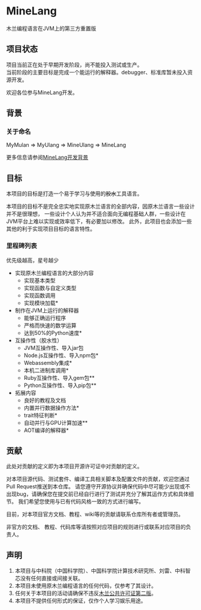 # MineLang  
木兰编程语言在JVM上的第三方重置版  

## 项目状态  
项目当前正在处于早期开发阶段，尚不能投入测试或生产。  
当前阶段的主要目标是完成一个能运行的解释器。debugger、标准库暂未投入资源开发。

欢迎各位参与MineLang开发。

## 背景  
### 关于命名
MyMulan => MyUlang => MineUlang => MineLang

更多信息请参阅[MineLang开发背景](docs/背景.md)

## 目标  

本项目的目标是打造一个易于学习与使用的<del>胶水</del>工具语言。

本项目的目标不是完全忠实地实现原木兰语言的全部内容，因原木兰语言一些设计并不是很理想， 
一些设计个人认为并不适合面向无编程基础人群，一些设计在JVM平台上难以实现或效率低下，有必要加以修改。
此外，此项目也会添加一些其他的利于实现项目目标的语言特性。

### 里程碑列表  

优先级越高，星号越少
- 实现原木兰编程语言的大部分内容
  - 实现基本类型
  - 实现函数与自定义类型
  - 实现函数调用
  - 实现模块加载*
- 制作在JVM上运行的解释器
  - 能够正确运行程序
  - 严格而快速的数学运算
  - 达到50%的Python速度*
- 互操作性（胶水性）
  - JVM互操作性、导入jar包
  - Node.js互操作性、导入npm包*
  - Webassembly集成*
  - 本机二进制库调用*
  - Ruby互操作性、导入gem包**
  - Python互操作性、导入pip包**
- 拓展内容
  - 良好的教程及文档
  - 内置并行数据操作方法*
  - trait特征判断*
  - 自动并行与GPU计算加速**
  - AOT编译的解释器*

## 贡献  
此处对贡献的定义即为本项目开源许可证中对贡献的定义。

对本项目源代码、测试套件、编译工具相关脚本及配置文件的贡献，欢迎您通过Pull Request推送到本仓库。
请您遵守开源协议并确保代码中尽可能少出现或不出现bug，请确保您在提交前已经自行进行了测试并充分了解其运作方式和具体细节。
我们希望您使用与已有代码风格一致的方式进行编写。

目前，对本项目官方文档、教程、wiki等的贡献请联系仓库所有者或管理员。

非官方的文档、 教程、代码库等请按照对应项目的规则进行或联系对应项目的负责人。

## 声明  
1. 本项目与中科院（中国科学院）、中国科学院计算技术研究所、刘雷、中科智芯没有任何直接或间接关联。
2. 本项目未使用原木兰编程语言的任何代码，仅参考了其设计。
3. 任何关于本项目的活动请确保不违反[木兰公共许可证第二版](LICENSE)。
4. 本项目不提供任何形式的保证，仅作个人学习娱乐用途。